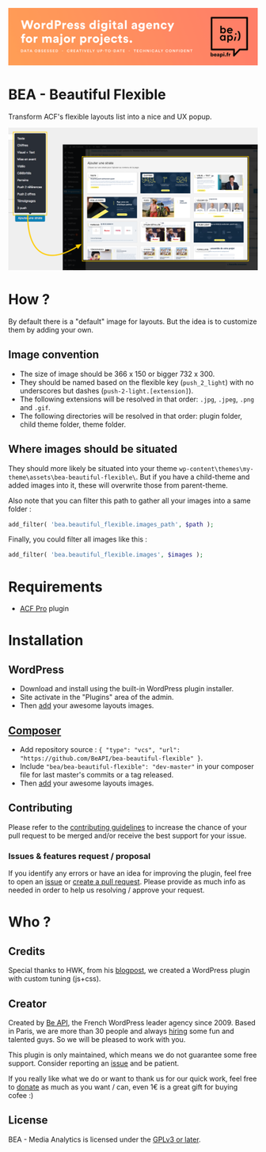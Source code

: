 <a href="https://beapi.fr">![Be API Github Banner](.wordpress.org/banner-github.png)</a>

# BEA - Beautiful Flexible

Transform ACF's flexible layouts list into a nice and UX popup.

![Screenshot Before/After Beautiful Flexible](.wordpress.org/screenshot-1.png)

# How ?

By default there is a "default" image for layouts. But the idea is to customize them by adding your own.

## Image convention

* The size of image should be 366 x 150 or bigger 732 x 300.
* They should be named based on the flexible key (`push_2_light`) with no underscores but dashes (`push-2-light.[extension]`).
* The following extensions will be resolved in that order: `.jpg`, `.jpeg`, `.png` and `.gif`.
* The following directories will be resolved in that order: plugin folder, child theme folder, theme folder.

## Where images should be situated

They should more likely be situated into your theme `wp-content\themes\my-theme\assets\bea-beautiful-flexible\`. But if you have a child-theme and added images into it, these will overwrite those from parent-theme.

Also note that you can filter this path to gather all your images into a same folder :

```php
add_filter( 'bea.beautiful_flexible.images_path', $path );
```

Finally, you could filter all images like this :

```php
add_filter( 'bea.beautiful_flexible.images', $images );
```

# Requirements

- [ACF Pro](https://www.advancedcustomfields.com/) plugin

# Installation

## WordPress

- Download and install using the built-in WordPress plugin installer.
- Site activate in the "Plugins" area of the admin.
- Then [add](#how-) your awesome layouts images.

## [Composer](http://composer.rarst.net/)

- Add repository source : `{ "type": "vcs", "url": "https://github.com/BeAPI/bea-beautiful-flexible" }`.
- Include `"bea/bea-beautiful-flexible": "dev-master"` in your composer file for last master's commits or a tag released.
- Then [add](#how-) your awesome layouts images.

## Contributing

Please refer to the [contributing guidelines](.github/CONTRIBUTING.md) to increase the chance of your pull request to be merged and/or receive the best support for your issue.

### Issues & features request / proposal

If you identify any errors or have an idea for improving the plugin, feel free to open an [issue](../../issues/new) or [create a pull request](../../compare). Please provide as much info as needed in order to help us resolving / approve your request.

# Who ?

## Credits

Special thanks to HWK, from his [blogpost](https://hwk.fr/blog/acf-transformer-la-selection-des-layouts-du-contenu-flexible-en-modal), we created a WordPress plugin with custom tuning (js+css).

## Creator

Created by [Be API](https://beapi.fr), the French WordPress leader agency since 2009. Based in Paris, we are more than 30 people and always [hiring](https://beapi.workable.com) some fun and talented guys. So we will be pleased to work with you.

This plugin is only maintained, which means we do not guarantee some free support. Consider reporting an [issue](#issues--features-request--proposal) and be patient.

If you really like what we do or want to thank us for our quick work, feel free to [donate](https://www.paypal.me/BeAPI) as much as you want / can, even 1€ is a great gift for buying cofee :)

## License

BEA - Media Analytics is licensed under the [GPLv3 or later](LICENSE.md).
